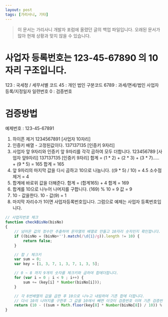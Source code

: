 ```yaml
---
layout: post
tags: [가리사니, 기타]
---
```


> 이 문서는 가리사니 개발자 포럼에 올렸던 글의 백업 파일입니다.
오래된 문서가 많아 현재 상황과 맞지 않을 수 있습니다.

# 사업자 등록번호는 123-45-67890 의 10 자리 구조입니다.
123 : 국세청 / 세무서별 코드
45 : 개인 법인 구분코드
6789 : 과세/면세/법인 사업자 등록/지정일자 일련번호
0 : 검증번호


# 검증방법
예제번호 : 123-45-67891
1. 하이픈 제거
  1234567891 [사업자 10자리]
2. 인증키 배열 - 고정된값이다.
  137137135 [인증키 9자리]
3. 사업자 앞 9자리와 인증키 앞 9자리를 각각 곱하여 모두 더합니다.
 123456789 [사업자 앞9자리]
 137137135 [인증키 9자리]
 합계 = (1 * 2) + (2 * 3) + (3 * 7)..... + (9 * 5) = 165
 합계 = 165
4. 앞 9자리의 마지막 값을 다시 곱하고 10으로 나눕니다.
 ((9 * 5) / 10) = 4.5 소수점제거 = 4
5. 합계에 바로위 값을 더해준다.
 합계 = (합계165) + 4
 합계 = 169
6. 합계를 10으로 나누어 나머지를 구합니다.
 (169) % 10 = 9
 값 = 9
7. 10 - 값을한다.
 10 - 값(9) = 1
8. 마지막 자리수가 1이면 사업자등록번호입니다.
 그럼으로 예제는 사업자 등록번호입니다.

``` javascript
// 사업자번호 체크
function checkBisNo(bisNo)
{
	// 넘어온 값의 정수만 추츨하여 문자열의 배열로 만들고 10자리 숫자인지 확인합니다.
	if ((bisNo = (bisNo+'').match(/\d{1}/g)).length != 10) {
	    return false;
	}

	// 합 / 체크키
	var sum = 0;
	var key = [1, 3, 7, 1, 3, 7, 1, 3, 5];

	// 0 ~ 8 까지 9개의 숫자를 체크키와 곱하여 합에더합니다.
	for (var i = 0 ; i < 9 ; i++) {
	    sum += (key[i] * Number(bisNo[i]));
	}

	// 각 8번배열의 값을 곱한 후 10으로 나누고 내림하여 기존 합에 더합니다.
	// 다시 10의 나머지를 구한후 그 값을 10에서 빼면 이것이 검증번호 이며 기존 검증번호와 비교하면됩니다.
	return (10 - ((sum + Math.floor(key[8] * Number(bisNo[8]) / 10)) % 10)) == Number(bisNo[9]);
}
```